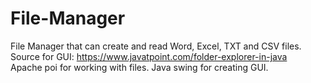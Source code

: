 # File-Manager
File Manager that can create and read Word, Excel, TXT and CSV files. Source for GUI: https://www.javatpoint.com/folder-explorer-in-java 
<br>Apache poi for working with files. Java swing for creating GUI.
